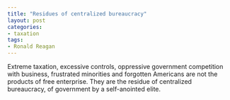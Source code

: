 ```yaml
---
title: "Residues of centralized bureaucracy"
layout: post
categories:
- taxation
tags:
- Ronald Reagan
---
```


Extreme taxation, excessive controls, oppressive government competition with business, frustrated minorities and forgotten Americans are not the products of free enterprise. They are the residue of centralized bureaucracy, of government by a self-anointed elite.